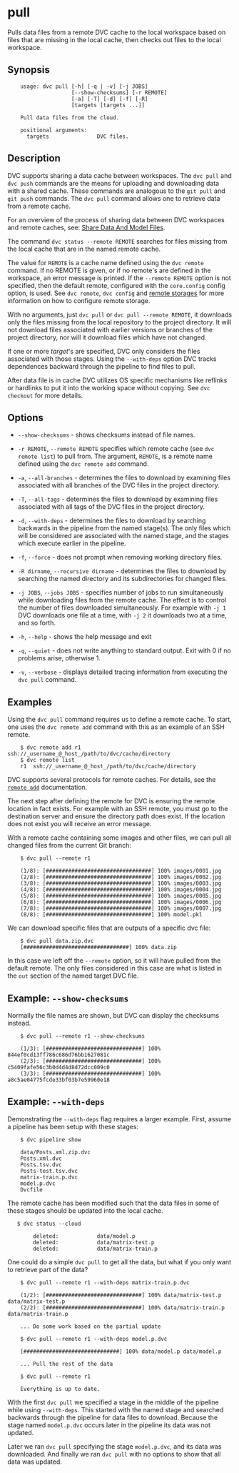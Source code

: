 # pull

Pulls data files from a remote DVC cache to the local workspace based on files
that are missing in the local cache, then checks out files to the local
workspace.

## Synopsis

```usage
    usage: dvc pull [-h] [-q | -v] [-j JOBS]
                    [--show-checksums] [-r REMOTE]
                    [-a] [-T] [-d] [-f] [-R]
                    [targets [targets ...]]

    Pull data files from the cloud.

    positional arguments:
      targets               DVC files.
```

## Description

DVC supports sharing a data cache between workspaces.  The `dvc pull` and
`dvc push` commands are the means for uploading and downloading data with a
shared cache.  These commands are analogous to the `git pull` and `git push`
commands. The `dvc pull` command allows one to retrieve data from a remote cache.

For an overview of the process of sharing data between DVC workspaces and remote
caches, see:
[Share Data And Model Files](/doc/use-cases/share-data-and-model-files).

The command `dvc status --remote REMOTE` searches for files missing from the
local cache that are in the named remote cache.

The value for `REMOTE` is a cache name defined using the `dvc remote` command.
If no REMOTE is given, or if no remote's are defined in the workspace, an error
message is printed.  If the `--remote REMOTE` option is not specified, then the
default remote, configured with the `core.config` config option, is used.  See
`dvc remote`, `dvc config` and [remote storages](/doc/get-started/configure)
for more information on how to configure remote storage.

With no arguments, just `dvc pull` or `dvc pull --remote REMOTE`, it downloads
only the files missing from the local repository to the project directory.  It
will not download files associated with earlier versions or branches of the
project directory, nor will it download files which have not changed.

If one or more _target_'s are specified, DVC only considers the files associated
with those stages.  Using the `--with-deps` option DVC tracks dependences
backward through the pipeline to find files to pull.

After data file is in cache DVC utilizes OS specific mechanisms like reflinks or
hardlinks to put it into the working space without copying. See `dvc checkout`
for more details.

## Options

* `--show-checksums` - shows checksums instead of file names.

* `-r REMOTE`, `--remote REMOTE` specifies which remote cache 
  (see `dvc remote list`) to pull from. The argument, `REMOTE`, is a
  remote name defined using the `dvc remote add` command.

* `-a`, `--all-branches` - determines the files to download by examining files
  associated with all branches of the DVC files in the project directory.

* `-T`, `--all-tags` - determines the files to download by examining files
  associated with all tags of the DVC files in the project directory.

* `-d`, `--with-deps` - determines the files to download by searching backwards
  in the pipeline from the named stage(s).  The only files which will be
  considered are associated with the named stage, and the stages which execute
  earlier in the pipeline.

* `-f`, `--force` - does not prompt when removing working directory files.

* `-R dirname`, `--recursive dirname` - determines the files to download by
  searching the named directory and its subdirectories for changed files.

* `-j JOBS`, `--jobs JOBS` - specifies number of jobs to run simultaneously while
  downloading files from the remote cache.  The effect is to control the number
  of files downloaded simultaneously.  For example with `-j 1` DVC downloads
  one file at a time, with `-j 2` it downloads two at a time, and so forth.

* `-h`, `--help` - shows the help message and exit

* `-q`, `--quiet` - does not write anything to standard output. Exit with 0 if
  no problems arise, otherwise 1.

* `-v`, `--verbose` - displays detailed tracing information from executing the
  `dvc pull` command.

## Examples

Using the `dvc pull` command requires us to define a remote cache.  To start,
one uses the `dvc remote add` command with this as an example of an SSH remote.

```dvc
    $ dvc remote add r1 ssh://_username_@_host_/path/to/dvc/cache/directory
    $ dvc remote list
    r1	ssh://_username_@_host_/path/to/dvc/cache/directory
```

DVC supports several protocols for remote caches.  For details, see the
[`remote add`](/doc/commands-reference/remote-add) documentation.

The next step after defining the remote for DVC is ensuring the remote location
in fact exists.  For example with an SSH remote, you must go to the destination
server and ensure the directory path does exist.  If the location does not exist
you will receive an error message.

With a remote cache containing some images and other files, we can pull all
changed files from the current Git branch:

```dvc
    $ dvc pull --remote r1

    (1/8): [#################################] 100% images/0001.jpg
    (2/8): [#################################] 100% images/0002.jpg
    (3/8): [#################################] 100% images/0003.jpg
    (4/8): [#################################] 100% images/0004.jpg
    (5/8): [#################################] 100% images/0005.jpg
    (6/8): [#################################] 100% images/0006.jpg
    (7/8): [#################################] 100% images/0007.jpg
    (8/8): [#################################] 100% model.pkl
```

We can download specific files that are outputs of a specific dvc file:

```dvc
    $ dvc pull data.zip.dvc
    [#################################] 100% data.zip
```

In this case we left off the `--remote` option, so it will have pulled from the
default remote.  The only files considered in this case are what is listed in
the `out` section of the named target DVC file.

## Example: `--show-checksums`

Normally the file names are shown, but DVC can display the checksums instead.

```dvc
    $ dvc pull --remote r1 --show-checksums

    (1/3): [##############################] 100% 844ef0cd13ff786c686d76bb1627081c
    (2/3): [##############################] 100% c5409fafe56c3b0d4d4d8d72dcc009c0
    (3/3): [##############################] 100% a8c5ae04775fcde33bf03b7e59960e18
```

## Example: `--with-deps`

Demonstrating the `--with-deps` flag requires a larger example.  First, assume
a pipeline has been setup with these stages:

```dvc
    $ dvc pipeline show

    data/Posts.xml.zip.dvc
    Posts.xml.dvc
    Posts.tsv.dvc
    Posts-test.tsv.dvc
    matrix-train.p.dvc
    model.p.dvc
    Dvcfile
```

The remote cache has been modified such that the data files in some of these
stages should be updated into the local cache.

```dvc
   $ dvc status --cloud

    	deleted:            data/model.p
	    deleted:            data/matrix-test.p
	    deleted:            data/matrix-train.p
```

One could do a simple `dvc pull` to get all the data, but what if you only want
to retrieve part of the data?

```dvc
    $ dvc pull --remote r1 --with-deps matrix-train.p.dvc 

    (1/2): [##############################] 100% data/matrix-test.p data/matrix-test.p
    (2/2): [##############################] 100% data/matrix-train.p data/matrix-train.p

    ... Do some work based on the partial update

    $ dvc pull --remote r1 --with-deps model.p.dvc 

    [##############################] 100% data/model.p data/model.p

    ... Pull the rest of the data

    $ dvc pull --remote r1 

    Everything is up to date.
```

With the first `dvc pull` we specified a stage in the middle of the pipeline
while using `--with-deps`.  This started with the named stage and searched
backwards through the pipeline for data files to download.  Because the stage
named `model.p.dvc` occurs later in the pipeline its data was not updated.

Later we ran `dvc pull` specifying the stage `model.p.dvc`, and its data was
downloaded.  And finally we ran `dvc pull` with no options to show that all
data was updated.
